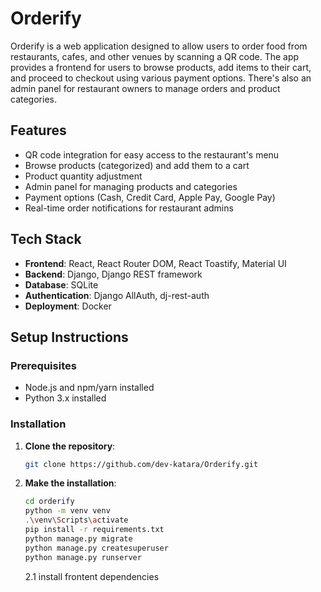 # Orderify

Orderify is a web application designed to allow users to order food from restaurants, cafes, and other venues by scanning a QR code. The app provides a frontend for users to browse products, add items to their cart, and proceed to checkout using various payment options. There's also an admin panel for restaurant owners to manage orders and product categories.

## Features

- QR code integration for easy access to the restaurant's menu
- Browse products (categorized) and add them to a cart
- Product quantity adjustment
- Admin panel for managing products and categories
- Payment options (Cash, Credit Card, Apple Pay, Google Pay)
- Real-time order notifications for restaurant admins

## Tech Stack

- **Frontend**: React, React Router DOM, React Toastify, Material UI
- **Backend**: Django, Django REST framework
- **Database**: SQLite
- **Authentication**: Django AllAuth, dj-rest-auth
- **Deployment**: Docker

## Setup Instructions

### Prerequisites

- Node.js and npm/yarn installed
- Python 3.x installed

### Installation

1. **Clone the repository**:

   ```bash
   git clone https://github.com/dev-katara/Orderify.git
   ``` 
2. **Make the installation**:
   
   ```bash
   cd orderify
   python -m venv venv
   .\venv\Scripts\activate
   pip install -r requirements.txt
   python manage.py migrate
   python manage.py createsuperuser
   python manage.py runserver
   ```
   2.1 install frontent dependencies
